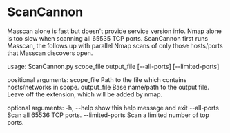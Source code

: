 # ScanCannon

Masscan alone is fast but doesn't provide service version info. Nmap alone is too slow when scanning all 65535 TCP ports. ScanCannon first runs Masscan, the follows up with parallel Nmap scans of only those hosts/ports that Masscan discovers open.

usage: ScanCannon.py scope_file output_file [--all-ports] [--limited-ports]

positional arguments:
  scope_file       Path to the file which contains hosts/networks in scope.
  output_file      Base name/path to the output file. Leave off the extension,
                   which will be added by nmap.

optional arguments:
  -h, --help       show this help message and exit
  --all-ports      Scan all 65536 TCP ports.
  --limited-ports  Scan a limited number of top ports.
